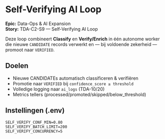 # Self-Verifying AI Loop

**Epic:** Data-Ops & AI Expansion  
**Story:** TDA-C2-S9 — Self-Verifying AI Loop

Deze loop combineert **Classify** en **Verify/Enrich** in één autonome worker die nieuwe `CANDIDATE` records verwerkt en — bij voldoende zekerheid — promoot naar `VERIFIED`.

## Doelen
- Nieuwe CANDIDATEs automatisch classificeren & verifiëren
- Promotie naar `VERIFIED` bij `confidence_score ≥ threshold`
- Volledige logging naar `ai_logs` (TDA-10/20)
- Metrics tellers (processed/promoted/skipped/below_threshold)

## Instellingen (.env)
```env
SELF_VERIFY_CONF_MIN=0.80
SELF_VERIFY_BATCH_LIMIT=200
SELF_VERIFY_CONCURRENCY=5
